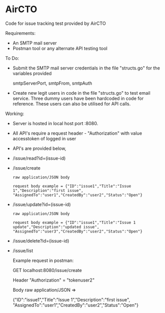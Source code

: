 # AirCTO
Code for issue tracking test provided by AirCTO

Requirements:

* An SMTP mail server
* Postman tool or any alternate API testing tool

To Do:

* Submit the SMTP mail server credentials in the file "structs.go" for the variables provided
  
  smtpServerPort, smtpFrom, smtpAuth
  
* Create new legit users in code in the file "structs.go" to test email service.
  Three dummy users have been hardcoded in code for reference. These users can also be utilised for API calls.
  
Working:

* Server is hosted in local host port :8080. 
* All API's require a request header - "Authorization" with value accesstoken of logged in user
* API's are provided below,

* /issue/read?id=(issue-id)
  
* /issue/create
  
      raw application/JSON body
  
      request body example = {"ID":"issue1","Title":"Issue 1","Description":"first issue", "AssignedTo":"user1","CreatedBy":"user2","Status":"Open"}
  
  
* /issue/update?id=(issue-id)
  
      raw application/JSON body
  
      request body example = {"ID":"issue1","Title":"Issue 1 update","Description":"updated issue", "AssignedTo":"user3","CreatedBy":"user2","Status":"Open"}
  
  
* /issue/delete?id=(issue-id)
 
* /issue/list 
  
  
  
  
  Example request in postman:
  
  GET localhost:8080/issue/create
  
  Header "Authorization" = "tokenuser2"
  
  Body raw application/JSON => 
  
  {"ID":"issue1","Title":"Issue 1","Description":"first issue", "AssignedTo":"user1","CreatedBy":"user2","Status":"Open"}
  
  
  
